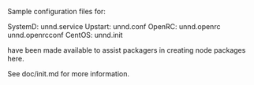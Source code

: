 Sample configuration files for:

SystemD: unnd.service
Upstart: unnd.conf
OpenRC:  unnd.openrc
         unnd.openrcconf
CentOS:  unnd.init

have been made available to assist packagers in creating node packages here.

See doc/init.md for more information.
